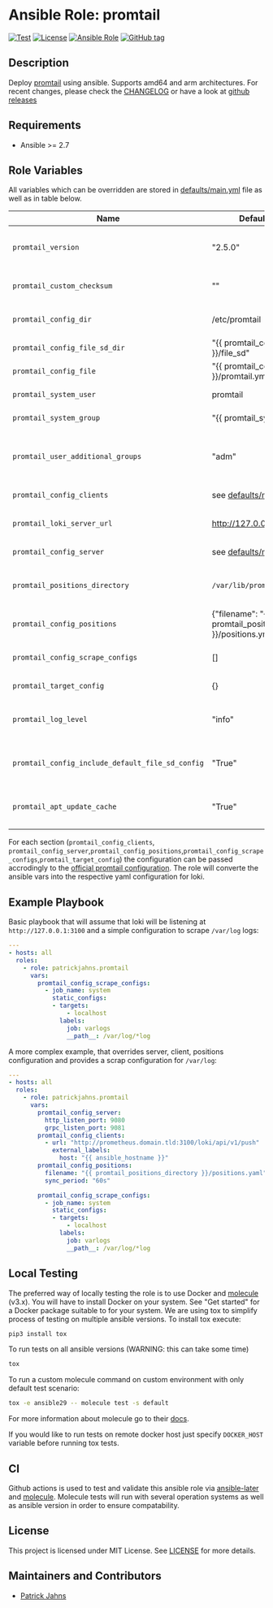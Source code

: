 # Ansible Role: promtail

[![Test](https://github.com/patrickjahns/ansible-role-promtail/workflows/Test/badge.svg)](https://github.com/patrickjahns/ansible-role-promtail/actions?query=workflow%3ATest+branch%3Amaster)
[![License](https://img.shields.io/badge/license-MIT%20License-brightgreen.svg)](https://opensource.org/licenses/MIT)
[![Ansible Role](https://img.shields.io/badge/ansible%20role-patrickjahns.promtail-blue.svg)](https://galaxy.ansible.com/patrickjahns/promtail/)
[![GitHub tag](https://img.shields.io/github/tag/patrickjahns/ansible-role-promtail.svg)](https://github.com/patrickjahns/ansible-role-promtail/tags)

## Description

Deploy [promtail](https://github.com/grafana/loki) using ansible. Supports amd64 and arm architectures.
For recent changes, please check the [CHANGELOG](/CHANGELOG.md) or have a look at [github releases](https://github.com/patrickjahns/ansible-role-promtail/releases)


## Requirements

- Ansible >= 2.7

## Role Variables

All variables which can be overridden are stored in [defaults/main.yml](defaults/main.yml) file as well as in table below.

| Name                                             | Default Value                                                    | Description                                                                                                            |
|--------------------------------------------------|------------------------------------------------------------------|------------------------------------------------------------------------------------------------------------------------|
| `promtail_version`                               | "2.5.0"                                                          | promtail package version. Also accepts *latest* as parameter.                                                          |
| `promtail_custom_checksum`                       | ""                                                               | Custom checksum for custom build promtail binaries                                                                     |
| `promtail_config_dir`                            | /etc/promtail                                                    | Directory for storing promtail configuration file                                                                      |
| `promtail_config_file_sd_dir`                    | "{{ promtail_config_dir }}/file_sd"                              | Default directory for `file_sd` discovery                                                                              |
| `promtail_config_file`                           | "{{ promtail_config_dir }}/promtail.yml"                         | Configuration file used by promtail                                                                                    |
| `promtail_system_user`                           | promtail                                                         | User the promtail process will run at                                                                                  |
| `promtail_system_group`                          | "{{ promtail_system_user }}"                                     | Group of the *promtail* user                                                                                           |
| `promtail_user_additional_groups`                | "adm"                                                            | Additional groups to be added to *promtail* user to give access to allow scraping of specific log files                |
| `promtail_config_clients`                        | see [defaults/main.yml](defaults/main.yml)                       | promtail [clients](https://grafana.com/docs/loki/latest/clients/promtail/configuration/#clientsg) section              |
| `promtail_loki_server_url`                       | http://127.0.0.1:3100                                            | Server url where promtail will push its result                                                                         |
| `promtail_config_server`                         | see [defaults/main.yml](defaults/main.yml)                       | promtail [server](https://grafana.com/docs/loki/latest/clients/promtail/configuration/#server) section                 |
| `promtail_positions_directory`                   | `/var/lib/promtail`                                              | Path to the directory where promtail tracks scraped log positons                                                       |
| `promtail_config_positions`                      | {"filename": "{{ promtail_positions_directory }}/positions.yml"} | promtail [positions](https://grafana.com/docs/loki/latest/clients/promtail/configuration/#positions) section           |
| `promtail_config_scrape_configs`                 | []                                                               | promtail [scrape_configs](https://grafana.com/docs/loki/latest/clients/promtail/configuration/#scrape_configs) section |
| `promtail_target_config`                         | {}                                                               | promtail [target_config](https://grafana.com/docs/loki/latest/clients/promtail/configuration/#target_config) section   |
| `promtail_log_level`                             | "info"                                                           | Loglevel of promtail (one of: `debug`,`info`,`warn`,`error` )                                                          |
| `promtail_config_include_default_file_sd_config` | "True"                                                           | When set to false, the default `file_sd` will not be provisioned                                                       |
| `promtail_apt_update_cache`                      | "True"                                                           | When set to false the role will not update the APT cache on its own                                                    |

For each section (`promtail_config_clients`, `promtail_config_server`,`promtail_config_positions`,`promtail_config_scrape_configs`,`promtail_target_config`) the configuration can be passed accrodingly to the [official promtail configuration](https://github.com/grafana/loki/blob/master/docs/clients/promtail/configuration.md).
The role will converte the ansible vars into the respective yaml configuration for loki.

## Example Playbook

Basic playbook that will assume that loki will be listening at `http://127.0.0.1:3100` and a simple configuration to scrape `/var/log` logs:

```yaml
---
- hosts: all
  roles:
    - role: patrickjahns.promtail
      vars:
        promtail_config_scrape_configs:
          - job_name: system
            static_configs:
            - targets:
                - localhost
              labels:
                job: varlogs
                __path__: /var/log/*log
```

A more complex example, that overrides server, client, positions configuration and provides a scrap configuration for `/var/log`:

```yaml
---
- hosts: all
  roles:
    - role: patrickjahns.promtail
      vars:
        promtail_config_server:
          http_listen_port: 9080
          grpc_listen_port: 9081
        promtail_config_clients:
          - url: "http://prometheus.domain.tld:3100/loki/api/v1/push"
            external_labels:
              host: "{{ ansible_hostname }}"
        promtail_config_positions:
          filename: "{{ promtail_positions_directory }}/positions.yaml"
          sync_period: "60s"

        promtail_config_scrape_configs:
          - job_name: system
            static_configs:
            - targets:
                - localhost
              labels:
                job: varlogs
                __path__: /var/log/*log
```

## Local Testing

The preferred way of locally testing the role is to use Docker and [molecule](https://github.com/metacloud/molecule) (v3.x). You will have to install Docker on your system. See "Get started" for a Docker package suitable to for your system.
We are using tox to simplify process of testing on multiple ansible versions. To install tox execute:
```sh
pip3 install tox
```
To run tests on all ansible versions (WARNING: this can take some time)
```sh
tox
```
To run a custom molecule command on custom environment with only default test scenario:
```sh
tox -e ansible29 -- molecule test -s default
```
For more information about molecule go to their [docs](http://molecule.readthedocs.io/en/latest/).

If you would like to run tests on remote docker host just specify `DOCKER_HOST` variable before running tox tests.

## CI

Github actions is used to test and validate this ansible role via [ansible-later](https://github.com/thegeeklab/ansible-later) and [molecule](https://github.com/ansible-community/molecule).
Molecule tests will run with several operation systems as well as ansible version in order to ensure compatability.

## License

This project is licensed under MIT License. See [LICENSE](/LICENSE) for more details.

## Maintainers and Contributors

- [Patrick Jahns](https://github.com/patrickjahns)
